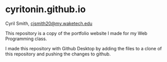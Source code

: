 # cyritonin.github.io

Cyril Smith, cjsmith20@my.waketech.edu

This repository is a copy of the portfolio website I made for my Web Programming class.

I made this repository with Github Desktop by adding the files to a clone of this repository and pushing the changes to github.
